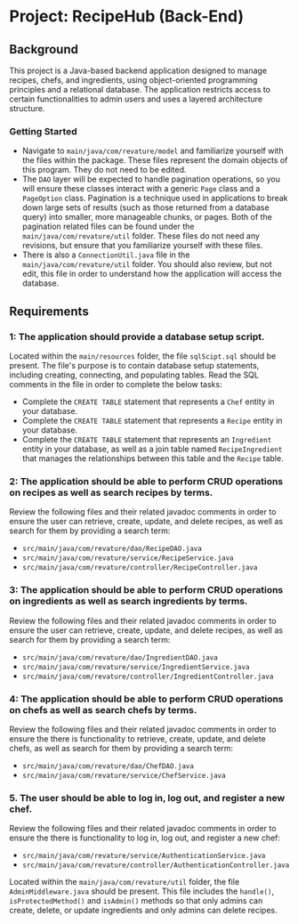 # Project: RecipeHub (Back-End)

## Background
This project is a Java-based backend application designed to manage recipes, chefs, and ingredients, using object-oriented programming principles and a relational database. The application restricts access to certain functionalities to admin users and uses a layered architecture structure.

### Getting Started
- Navigate to `main/java/com/revature/model` and familiarize yourself with the files within the package. These files represent the domain objects of this program. They do not need to be edited.
- The `DAO` layer will be expected to handle pagination operations, so you will ensure these classes interact with a generic `Page` class and a `PageOption` class. Pagination is a technique used in applications to break down large sets of results (such as those returned from a database query) into smaller, more manageable chunks, or pages. Both of the pagination related files can be found under the `main/java/com/revature/util` folder. These files do not need any revisions, but ensure that you familiarize yourself with these files.
- There is also a `ConnectionUtil.java` file in the `main/java/com/revature/util` folder. You should also review, but not edit, this file in order to understand how the application will access the database.

## Requirements

### 1: The application should provide a database setup script.
Located within the `main/resources` folder, the file `sqlScipt.sql` should be present. The file's purpose is to contain database setup statements, including creating, connecting, and populating tables. Read the SQL comments in the file in order to complete the below tasks:
- Complete the `CREATE TABLE` statement that represents a `Chef` entity in your database.
- Complete the `CREATE TABLE` statement that represents a `Recipe` entity in your database.
- Complete the `CREATE TABLE` statement that represents an `Ingredient` entity in your database, as well as a join table named `RecipeIngredient` that manages the relationships between this table and the `Recipe` table.

### 2: The application should be able to perform CRUD operations on recipes as well as search recipes by terms.
Review the following files and their related javadoc comments in order to ensure the user can retrieve, create, update, and delete recipes, as well as search for them by providing a search term:
- `src/main/java/com/revature/dao/RecipeDAO.java`
- `src/main/java/com/revature/service/RecipeService.java`
- `src/main/java/com/revature/controller/RecipeController.java`

### 3: The application should be able to perform CRUD operations on ingredients as well as search ingredients by terms.
Review the following files and their related javadoc comments in order to ensure the user can retrieve, create, update, and delete recipes, as well as search for them by providing a search term:
- `src/main/java/com/revature/dao/IngredientDAO.java`
- `src/main/java/com/revature/service/IngredientService.java`
- `src/main/java/com/revature/controller/IngredientController.java`

### 4: The application should be able to perform CRUD operations on chefs as well as search chefs by terms.
Review the following files and their related javadoc comments in order to ensure the there is functionality to retrieve, create, update, and delete chefs, as well as search for them by providing a search term:
- `src/main/java/com/revature/dao/ChefDAO.java`
- `src/main/java/com/revature/service/ChefService.java`

### 5. The user should be able to log in, log out, and register a new chef.
Review the following files and their related javadoc comments in order to ensure the there is functionality to log in, log out, and register a new chef:
- `src/main/java/com/revature/service/AuthenticationService.java`
- `src/main/java/com/revature/controller/AuthenticationController.java`

Located within the `main/java/com/revature/util` folder, the file `AdminMiddleware.java` should be present. This file includes the `handle()`, `isProtectedMethod()` and `isAdmin()` methods so that only admins can create, delete, or update ingredients and only admins can delete recipes.



